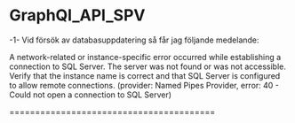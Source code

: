 # GraphQl_API_SPV
-1- 
Vid försök av databasuppdatering så får jag följande medelande: 

A network-related or instance-specific error occurred while establishing a connection to SQL Server.
The server was not found or was not accessible. Verify that the instance name is correct and that SQL Server is configured to allow remote connections.
(provider: Named Pipes Provider, error: 40 - Could not open a connection to SQL Server)

========================================
